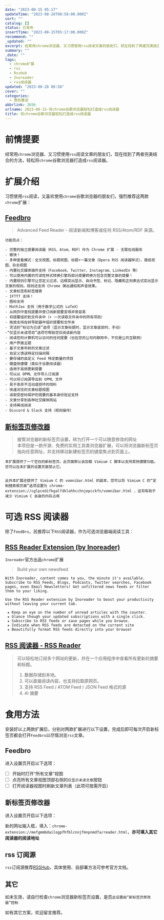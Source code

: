 ```yaml
---
date: "2023-08-15 05:17"
updateTime: "2023-08-28T08:58:00.000Z"
sort: ""
catalog: []
status: 已发布
insertTime: "2023-08-15T05:17:00.000Z"
recommend: ""
_updated: ""
excerpt: 经常用chrome浏览器、又习惯使用rss阅读文章的朋友们，现在找到了两者完美结合的方法，轻松将chrome谷歌浏览器打造成rss阅读器。
summary: ""
_date: ""
tags:
  - chrome扩展
  - rss
  - RssHub
  - Inoreader
  - rss阅读器
updated: "2023-08-28 08:58"
cover: ""
categories:
  - 燕衔春泥
abbrlink: 2656
urlname: 2023-08-15-将chrome谷歌浏览器轻松打造成rss阅读器
title: 将chrome谷歌浏览器轻松打造成rss阅读器
---
```


# 前情提要

经常用`chrome`浏览器、又习惯使用`rss`阅读文章的朋友们，现在找到了两者完美结合的方法，轻松将`chrome`谷歌浏览器打造成`rss`阅读器。

# 扩展介绍

习惯使用`rss`阅读，又喜欢使用`chrome`谷歌浏览器的朋友们，强烈推荐这两款`chrome`扩展：

## [**Feedbro**](https://chrome.google.com/webstore/detail/feedbro/mefgmmbdailogpfhfblcnnjfmnpnmdfa?hl=zh-CN)

> Advanced Feed Reader - 阅读新闻和博客或任何 RSS/Atom/RDF 来源。

>

    功能亮点：

    - 完整的独立提要阅读器（RSS、Atom、RDF）作为 Chrome 扩展 - 无需在线服务
    - 极快！
    - 多种查看模式：全文视图、标题视图、标题+一篇文章（Opera RSS 阅读器样式）、报纸视图、杂志视图
    - 内置社交媒体插件支持（Facebook、Twitter、Instagram、LinkedIn 等）
    - 可以使用内置的可读性样式转换引擎将部分提要转换为包含完整文章的提要！
    - 内置规则引擎可让您定义过滤、边框突出显示、自动书签、标记、隐藏和正则表达式突出显示文章的规则。规则还支持 Chrome 弹出通知和声音效果。
    - 文章标签和标签搜索
    - IFTTT 支持！
    - 图标支持
    - MathJax 支持（用于数学公式的 LaTeX）
    - 从网页中查找提要并使订阅新提要变得非常容易
    - 将提要组织到文件夹中（+ 一次读取文件夹中的所有项目）
    - 拖放支持在树导航器中组织提要和文件夹
    - 灵活的“标记为已读”选项（显示文章标题时，显示文章底部时，手动）
    -“仅显示未读项目”选项可帮助您仅阅读新内容
    - 阅读您的计算机可以访问的任何提要（也在您的公司内联网中，不仅是公共互联网）
    - 用户界面主题
    - 基于文章年龄的文章过滤
    - 自定义馈送特定扫描间隔
    - 要存储的自定义 Feed 特定数量的项目
    - 键盘快捷键（类似于谷歌阅读器）
    - 适用于高频更新提要
    - 可以从 OPML 文件导入订阅源
    - 可以将订阅源导出到 OPML 文件
    - 易于丢弃不活动或损坏的饲料
    - 快速浏览的文章标题视图
    - 读取受密码保护的提要的基本身份验证支持
    - 文章分享到各种社交媒体网站
    - 支持离线阅读
    - Discord & Slack 支持（规则操作）

## [**新标签页修改器**](https://chrome.google.com/webstore/detail/newtab-adapter/cglpcedifkgalfdklahhcchnjepcckfn/related?hl=zh-CN)

> 接管浏览器的新标签页设置，转为打开一个可以随意修改的网址  
> 本项目是一款开源、免费的实用工具类浏览器扩展，可以将浏览器新标签页指向任意网址，并支持移动新建标签页的键盘焦点到页面上。

    本扩展提供了一个空白的新标签页，此页面默认会加载 Vimium C 脚本以支持其快捷键功能。您可以在本扩展的设置页面禁止它。


    此外本扩展还提供了 Vimium C 的 vomnibar.html 的副本，您可以将 Vimium C 的“定制搜索框页面”选项设置为 chrome-extension://cglpcedifkgalfdklahhcchnjepcckfn/vomnibar.html ，这将有助于减少 Vimium C 自身的内存占用

# 可选 RSS 阅读器

除了`FeedBro`，另推荐以下`RSS`阅读器，作为可选浏览器端阅读工具：

## [**RSS Reader Extension (by Inoreader)**](https://chrome.google.com/webstore/detail/rss-reader-extension-by-i/kfimphpokifbjgmjflanmfeppcjimgah)

`Inoreader`官方出品`chrome`扩展

> Build your own newsfeed

    With Inoreader, content comes to you, the minute it's available. Subscribe to RSS Feeds, Blogs, Podcasts, Twitter searches, Facebook pages, even Email Newsletters! Get unfiltered news feeds or filter them to your liking.

    Use the RSS Reader extension by Inoreader to boost your productivity without leaving your current tab.

     ★ Keep an eye on the number of unread articles with the counter.
     ★ Glance though your updated subscriptions with a single click.
     ★ Subscribe to RSS feeds or save pages while you browse.
     ★ Indicate when RSS feeds are detected on the current site
     ★ Beautifully format RSS feeds directly into your browser

## [**RSS 阅读器 - RSS Reader**](https://chrome.google.com/webstore/detail/rss-reader/bfdoopgbjcacghflbbdikollnphobemo)

> 可以轻松地订阅多个网站的更新，并在一个应用程序中查看所有更新的摘要和标题。
>
> 1. 数据存储到本地。
> 2. 可以直接阅读内容，也支持拉取原网页。
> 3. 支持 RSS Feed / ATOM Feed / JSON Feed 格式的源
> 4. AI 摘要

# 食用方法

安装好以上两款扩展后，分别对两款扩展进行以下设置，完成后即可每次开启新标签页都会打开`Feedbro`以尽情浏览`rss`文章。

## **Feedbro**

进入设置页开启以下选项：

- [ ] 开始时打开“所有文章”视图
- [ ] 点亮所有文章视图顶部右侧的`仅显示未读文章`按钮
- [ ] 打开阅读器视图时刷新文章列表（此项可按需开启）

## **新标签页修改器**

进入设置页开启以下选项：

新的网址输入框，填入：`chrome-extension://mefgmmbdailogpfhfblcnnjfmnpnmdfa/reader.html`，**亦可填入其它阅读器的阅读地址**

## rss 订阅源

`rss`订阅源推荐[RSSHub](https://github.com/DIYgod/RSSHub)，具体使用、自部署方法可参考官方文档。

## 其它

如未生效，请自行检查`chrome`浏览器新标签页设置，是否`此设置由“新标签页修改器”控制`

如有其它方案，欢迎留言推荐。
